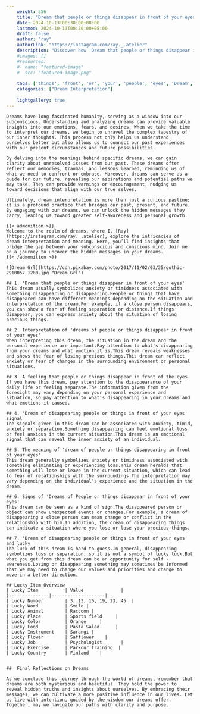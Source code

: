 ```yaml
---
    weight: 356
    title: "Dream that people or things disappear in front of your eyes"  # Assuming 'title' column exists
    date: 2024-10-13T00:30:00+08:00
    lastmod: 2024-10-13T00:30:00+08:00
    draft: false
    author: "ray"
    authorLink: "https://instagram.com/ray._.atelier"
    description: "Discover how 'Dream that people or things disappear in front of your eyes' can interpret your future and uncover its significant meanings in your life."
    #images: []
    #resources:
    #- name: "featured-image"
    #  src: "featured-image.png"
    
    tags: ['things', 'front', 'or', 'your', 'people', 'eyes', 'Dream', 'in', 'of', 'that', 'disappear']
    categories: ["Dream Interpretation"]
    
    lightgallery: true
---
```

    
    Dreams have long fascinated humanity, serving as a window into our subconscious. Understanding and analyzing dreams can provide valuable insights into our emotions, fears, and desires. When we take the time to interpret our dreams, we begin to unravel the complex tapestry of our inner thoughts. This process not only helps us understand ourselves better but also allows us to connect our past experiences with our present circumstances and future possibilities.
    
    By delving into the meanings behind specific dreams, we can gain clarity about unresolved issues from our past. These dreams often reflect our memories, traumas, and lessons learned, reminding us of what we need to confront or embrace. Moreover, dreams can serve as a guide for our future, revealing our aspirations and potential paths we may take. They can provide warnings or encouragement, nudging us toward decisions that align with our true selves.
    
    Ultimately, dream interpretation is more than just a curious pastime; it is a profound practice that bridges our past, present, and future. By engaging with our dreams, we can unlock the hidden messages they carry, leading us toward greater self-awareness and personal growth.
    
    {{< admonition >}}
    Welcome to the realm of dreams, where I, [Ray](https://instagram.com/ray._.atelier), explore the intricacies of dream interpretation and meaning. Here, you’ll find insights that bridge the gap between your subconscious and conscious mind. Join me on a journey to uncover the hidden messages in your dreams.
    {{< /admonition >}}
    
    ![Dream Grl](https://cdn.pixabay.com/photo/2017/11/02/03/35/gothic-2910057_1280.jpg "Dream Grl")
    
    ## 1. 'Dream that people or things disappear in front of your eyes'
    This dream usually symbolizes anxiety or timidness associated with something disappearing or disappearing.People or things that have disappeared can have different meanings depending on the situation and interpretation of the dream.For example, if a close person disappears, you can show a fear of feeling separation or distance.If things disappear, you can express anxiety about the situation of losing precious things.
    
    ## 2. Interpretation of 'dreams of people or things disappear in front of your eyes'
    When interpreting this dream, the situation in the dream and the personal experience are important.Pay attention to what's disappearing from your dreams and what emotion it is.This dream reveals weaknesses and shows the fear of losing precious things.This dream can reflect anxiety or fear of changes in the surrounding environment or personal situations.
    
    ## 3. A feeling that people or things disappear in front of the eyes
    If you have this dream, pay attention to the disappearance of your daily life or feeling separate.The information given from the foresight may vary depending on your personal experience and situation, so pay attention to what's disappearing in your dreams and what emotions it caused.
    
    ## 4. 'Dream of disappearing people or things in front of your eyes' signal
    The signals given in this dream can be associated with anxiety, timid, anxiety or separation.Something disappearing can feel emotional loss or feel anxious in the current situation.This dream is an emotional signal that can reveal the inner anxiety of an individual.
    
    ## 5. The meaning of 'dream of people or things disappearing in front of your eyes'
    This dream generally symbolizes anxiety or timidness associated with something eliminating or experiencing loss.This dream heralds that something will lose or leave in the current situation, which can lead to fear of relationships with the surroundings.The interpretation may vary depending on the individual's experience and the situation in the dream.
    
    ## 6. Signs of 'Dreams of People or things disappear in front of your eyes'
    This dream can be seen as a kind of sign.The disappeared person or object can show unexpected events or changes.For example, a dream of disappearing a close person can mean change or conflict in the relationship with him.In addition, the dream of disappearing things can indicate a situation where you lose or lose your precious things.
    
    ## 7. 'Dream of disappearing people or things in front of your eyes' and lucky
    The luck of this dream is hard to guess.In general, disappearing symbolizes loss or separation, so it is not a symbol of lucky luck.But what you get from this dream can be an opportunity for self -awareness.Losing or disappearing something may sometimes be informed that we may need to change our values and priorities and change to move in a better direction.
    
    ## Lucky Item Overview
    | Lucky Item          | Value              |
    |---------------|--------------------|
    | Lucky Number        | 3, 13, 16, 19, 23, 45  |
    | Lucky Word          | Smile |
    | Lucky Animal        | Raccoon |
    | Lucky Place         | Sports field     |
    | Lucky Color         | Orange     |
    | Lucky Food          | Pasta Salad      |
    | Lucky Instrument    | Sarangi |
    | Lucky Flower        | Safflower    |
    | Lucky Job           | Psychologist       |
    | Lucky Exercise      | Parkour Training  |
    | Lucky Country       | Finland    |
    
    
    ##  Final Reflections on Dreams
    
    As we conclude this journey through the world of dreams, remember that dreams are both mysterious and beautiful. They hold the power to reveal hidden truths and insights about ourselves. By embracing their messages, we can cultivate a more positive influence in our lives. Let us live with intention, guided by the wisdom our dreams offer. Together, may we navigate our paths with clarity and purpose.
    